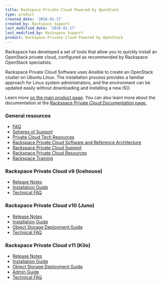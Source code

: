 ```yaml
---
title: Rackspace Private Cloud Powered by OpenStack
type: product
created_date: '2016-01-17'
created_by: Rackspace Support
last_modified_date: '2016-01-17'
last_modified_by: Rackspace Support
product: Rackspace Private Cloud Powered by OpenStack
---
```


Rackspace has developed a set of tools that allow you to quickly install
an OpenStack private cloud, configured as recommended by Rackspace
OpenStack specialists.

Rackspace Private Cloud Software uses Ansible to create an OpenStack
cluster on Ubuntu Linux. The installation process provides a familiar
approach for Linux system administrators, and the environment can be
updated easily without downloading and installing a new ISO.

Learn more [on the main product
page](http://www.rackspace.com/cloud/private/openstack/). You can also
learn more about the documentation at the [Rackspace Private Cloud
Documentation
page.](/howto/rackspace-private-cloud-documentation)

###  General resources

-   [FAQ](/howto/rackspace-private-cloud-faq)
-   [Spheres of
    Support](/howto/rackspace-private-cloud-spheres-of-support)
-   [Private Cloud Tech
    Resources](/howto/private-cloud-tech-resources)
-   [Rackspace Private Cloud Software and Reference
    Architecture](http://www.rackspace.com/cloud/private/openstack/software/)
-   [Rackspace Private Cloud
    Support](http://www.rackspace.com/cloud/private/openstack/support/)
-   [Rackspace Private Cloud
    Resources](http://www.rackspace.com/cloud/private/openstack/resources/)
-   [Rackspace Training](http://training.rackspace.com/)

###  Rackspace Private Cloud v9 (Icehouse)

-   [Release
    Notes](http://docs.rackspace.com/rpc/api/v9/bk-rpc-releasenotes/content/rpc-common-front.html)
-   [Installation
    Guide](http://docs.rackspace.com/rpc/api/v9/bk-rpc-installation/content/rpc-common-front.html)
-   [Technical
    FAQ](http://docs.rackspace.com/rpc/api/v9/rpc-faq-v9/content/rpc-common-front.html)

###  Rackspace Private Cloud v10 (Juno)

-   [Release
    Notes](http://docs.rackspace.com/rpc/api/v10/bk-rpc-v10-releasenotes/content/rpc-common-front.html)
-   [Installation
    Guide](http://docs.rackspace.com/rpc/api/v10/bk-rpc-installation/content/rpc-common-front.html)
-   [Object Storage Deployment
    Guide](http://docs.rackspace.com/rpc/api/v10/bk-rpc-swift/content/ch-object-storage-overview.xml.html)
-   [Technical
    FAQ](http://docs.rackspace.com/rpc/api/v9/rpc-faq-v9/content/rpc-common-front.html)

###  Rackspace Private Cloud v11 (Kilo)

-   [Release
    Notes](http://docs.rackspace.com/rpc/api/v11/bk-rpc-releasenotes/content/rpc-common-front.html)
-   [Installation
    Guide](http://docs.rackspace.com/rpc/api/v11/bk-rpc-installation/content/rpc-common-front.html)
-   [Object Storage Deployment
    Guide](http://docs.rackspace.com/rpc/api/v11/bk-rpc-swift/content/ch-object-storage-overview.html)
-   [Admin
    Guide](http://docs.rackspace.com/rpc/api/v11/bk-rpc-admin/content/rpc-common-front.html)
-   [Technical
    FAQ](http://docs.rackspace.com/rpc/api/v11/bk-rpc-faq/content/rpc-common-front.html)
